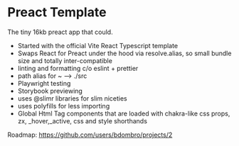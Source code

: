 # Preact Template

The tiny 16kb preact app that could.

- Started with the official Vite React Typescript template
- Swaps React for Preact under the hood via resolve.alias, so small bundle size and totally inter-compatible
- linting and formatting c/o eslint + prettier
- path alias for ~ --> ./src
- Playwright testing
- Storybook previewing
- uses @slimr libraries for slim niceties
- uses polyfills for less importing
- Global Html Tag components that are loaded with chakra-like css props, zx, \_hover,\_active, css and style shorthands

Roadmap: <https://github.com/users/bdombro/projects/2>
